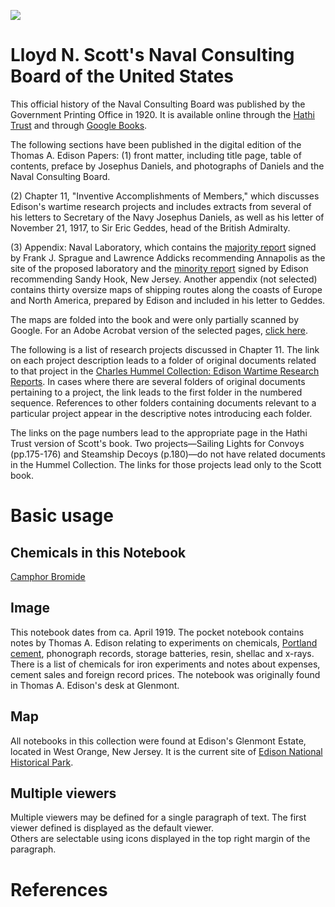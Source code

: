 <a href="https://juncture-digital.org"><img src="https://juncture-digital.org/images/ve-button.png"></a>

<param ve-config 
       title="Edison and the Naval Consulting Board"
       author="Erin Mustard"
       banner="https://edison.rutgers.edu/templates/sas-red/images/rutgers/red_banner.png" 
       layout="vertical">

<!-- Entities discussed throughout the essay are typically defined before the essay text and
     are thus available in all text.  Entity identifiers (QIDs) can be found in either
     Wikipedia or Wikidata (https://www.wikidata.org)> -->
<param ve-entity eid="Q185372"> <!-- Girl with a Pearl Earring painting -->
<param ve-entity eid="Q41264"> <!-- Johannes Vermeer -->
<param ve-entity eid="Q221092"> <!-- Mauritshuis -->
<param ve-entity eid="Q36600"> <!-- The Hague -->

# Lloyd N. Scott's Naval Consulting Board of the United States

This official history of the Naval Consulting Board was published by the Government Printing Office in 1920. It is available online through the [Hathi Trust](http://catalog.hathitrust.org/Record/001622838_) and through [Google Books](http://books.google.com/books?id=ZMdBAAAAIAAJ&source=gbs_ViewAPI). 

The following sections have been published in the digital edition of the Thomas A. Edison Papers: 
(1) front matter, including title page, table of contents, preface by Josephus Daniels, and photographs of Daniels and the Naval Consulting Board. 

<param ve-image 
       manifest="https://edisondigital.rutgers.edu/iiif/X128D">
<param ve-image 
       manifest="https://edisondigital.rutgers.edu/iiif/X128D$1">

(2) Chapter 11, "Inventive Accomplishments of Members," which discusses Edison's wartime research projects and includes extracts from several of his letters to Secretary of the Navy Josephus Daniels, as well as his letter of November 21, 1917, to Sir Eric Geddes, head of the British Admiralty. 

<param ve-image 
       manifest="https://edisondigital.rutgers.edu/iiif/X128D005">

<param ve-image 
       manifest="https://edisondigital.rutgers.edu/iiif/X128D164">

<param ve-image 
       manifest="https://edisondigital.rutgers.edu/iiif/X128D167">

<param ve-image 
       manifest="https://edisondigital.rutgers.edu/iiif/X128D171">

<param ve-image 
       manifest="https://edisondigital.rutgers.edu/iiif/X128D172">

<param ve-image 
       manifest="https://edisondigital.rutgers.edu/iiif/X128D180">

<param ve-image 
       manifest="https://edisondigital.rutgers.edu/iiif/X128D185">

<param ve-image 
       manifest="https://edisondigital.rutgers.edu/iiif/X128D191A">

<param ve-image 
       manifest="https://edisondigital.rutgers.edu/iiif/X128D191B">

(3) Appendix: Naval Laboratory, which contains the [majority report](https://edisondigital.rutgers.edu/document/X128D225) signed by Frank J. Sprague and Lawrence Addicks recommending Annapolis as the site of the proposed laboratory and the [minority report](https://edisondigital.rutgers.edu/document/X128D230) signed by Edison recommending Sandy Hook, New Jersey. Another appendix (not selected) contains thirty oversize maps of shipping routes along the coasts of Europe and North America, prepared by Edison and included in his letter to Geddes.

<param ve-image 
       manifest="https://edisondigital.rutgers.edu/iiif/X128D225">

<param ve-image 
       manifest="https://edisondigital.rutgers.edu/iiif/X128D230">

The maps are folded into the book and were only partially scanned by Google. For an Adobe Acrobat version of the selected pages, [click here](http://edison.rutgers.edu/Scott.pdf).


The following is a list of research projects discussed in Chapter 11. The link on each project description leads to a folder of original documents related to that project in the [Charles Hummel Collection: Edison Wartime Research Reports](https://edisondigital.rutgers.edu/folder/X128C). In cases where there are several folders of original documents pertaining to a project, the link leads to the first folder in the numbered sequence. References to other folders containing documents relevant to a particular project appear in the descriptive notes introducing each folder.

The links on the page numbers lead to the appropriate page in the Hathi Trust version of Scott's book. Two projects—Sailing Lights for Convoys (pp.175-176) and Steamship Decoys (p.180)—do not have related documents in the Hummel Collection. The links for those projects lead only to the Scott book.


# Basic usage

## Chemicals in this Notebook

[Camphor Bromide](https://pubchem.ncbi.nlm.nih.gov/compound/Camphor-Bromide) 

<param ve-image 
       manifest="https://iiif.archivelab.org/iiif/taepnotebook-NP122$12/manifest.json">
<param ve-map center="Q36600" zoom="11">
     
<param ve-image
       label="Chromium III Bromide" 
       description="chemical formula of Chromium III Bromide" 
       license="public domain" 
       url="https://upload.wikimedia.org/wikipedia/commons/2/2e/Kristallstruktur_Bismut%28III%29-iodid.png">
       
<param ve-image
       label="Chromium III Bromide" 
       description="chemical formula of Chromium III Bromide" 
       license="public domain" 
       url="https://upload.wikimedia.org/wikipedia/commons/2/2e/Kristallstruktur_Bismut%28III%29-iodid.png">

## Image

This notebook dates from ca. April 1919. The pocket notebook contains notes by Thomas A. Edison relating to experiments on chemicals, [Portland cement](https://en.wikipedia.org/wiki/Portland_cement), phonograph records, storage batteries, resin, shellac and x-rays. There is a list of chemicals for iron experiments and notes about expenses, cement sales and foreign record prices. The notebook was originally found in Thomas A. Edison's desk at Glenmont.
<param ve-image 
       abel="Glenmont, Edison's Estate" 
       description="photo of Glenmont" 
       license="public domain" 
       url="https://upload.wikimedia.org/wikipedia/commons/0/05/Edison_home_NJ.jpg">
       
## Map

All notebooks in this collection were found at Edison's Glenmont Estate, located in West Orange, New Jersey. It is the current site of [Edison National Historical Park](https://www.nps.gov/edis/index.htm). 
<param ve-entity eid="Q932601" title="West Orange, New Jersey">
<param ve-map center="Q932601 zoom="10" prefer-geojson>

## Multiple viewers

Multiple viewers may be defined for a single paragraph of text.  The first viewer defined is displayed as the default viewer.  
Others are selectable using icons displayed in the top right margin of the paragraph.
<param ve-image 
       manifest="https://iiif.archivelab.org/iiif/taepnotebook-NP122$4/manifest.json">
<param ve-map center="Q36600" zoom="11">

# References
